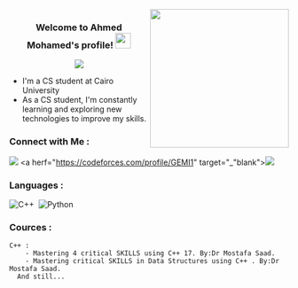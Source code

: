 
<img width="250" align="right" src="https://c.tenor.com/_DOBjnGspYAAAAAM/code-coding.gif">

<h3 align="center">
  Welcome to Ahmed Mohamed's profile!
  <img src="https://media.giphy.com/media/hvRJCLFzcasrR4ia7z/giphy.gif" width="28">
</h3>

<!-- Typing SVG by DenverCoder1 - https://github.com/DenverCoder1/readme-typing-svg -->
<p align="center">
  <a href="https://github.com/DenverCoder1/readme-typing-svg"><img src="https://readme-typing-svg.herokuapp.com/?lines=Software%20Engineer;Always%20learning%20new%20things&font=Fira%20Code&center=true&width=440&height=45&color=f75c7e&vCenter=true&size=22"></a>
</p> 

-  I'm a CS student at Cairo University
- As a CS student, I'm constantly learning and exploring new technologies to improve my skills.


### Connect with Me :

<a href="https://linkedin.com/in/ahmed-mohamed-59ba47251" target="_blank"><img src="https://img.shields.io/badge/-Ahmed%20Mohamed-0077B5?style=for-the-badge&logo=Linkedin&logoColor=white"/></a>
<a herf="https://codeforces.com/profile/GEMI1" target="_"blank"><img src = "https://img.shields.io/badge/-GEMI1%20-0077B5?style=for-the-badge&logo=Codeforces&logoColor=Yellow&logoColor=Red&logoColor=Blue"/></a>

### Languages :
![C++](https://img.shields.io/badge/-C++%20-05122A?style=flat&logo=C++)&nbsp;
![Python](https://img.shields.io/badge/-Python%20-05122A?style=flat&logo=python)&nbsp;


### Cources :
    C++ : 
        - Mastering 4 critical SKILLS using C++ 17. By:Dr Mostafa Saad.
        - Mastering critical SKILLS in Data Structures using C++ . By:Dr Mostafa Saad.
      And still... 


<br>

